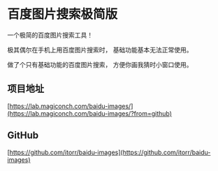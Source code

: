 # 百度图片搜索极简版

一个极简的百度图片搜索工具！

极其偶尔在手机上用百度图片搜索时，
基础功能基本无法正常使用。

做了个只有基础功能的百度图片搜索，
方便你画我猜时小窗口使用。

## 项目地址
[https://lab.magiconch.com/baidu-images/](https://lab.magiconch.com/baidu-images/?from=github)

## GitHub
[https://github.com/itorr/baidu-images](https://github.com/itorr/baidu-images)